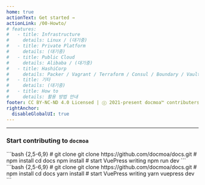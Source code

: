 ```yaml
---
home: true
actionText: Get started →
actionLink: /00-Howto/
# features:
#   - title: Infrastructure
#     details: Linux / (대기중)
#   - title: Private Platform
#     details: (대기중)
#   - title: Public Cloud
#     details: Alibaba / (대기중)
#   - title: HashiCorp
#     details: Packer / Vagrant / Terraform / Consul / Boundary / Vault / Nomad / Waypoint
#   - title: 기타
#     details: (대기중)
#   - title: How to
#     details: 활용 방법 안내
footer: CC BY-NC-ND 4.0 Licensed | ⓒ 2021-present docmoa™ contributers all rights reserved.
rightAnchor:
  disableGlobalUI: true
---
```


<RecentArticles/>

---

### Start contributing to `docmoa`

<code-group>
<code-block title="NPM">
```bash {2,5-6,9}
# git clone
git clone https://github.com/docmoa/docs.git
# npm install
cd docs
npm install
# start VuePress writing
npm run dev
```
</code-block>

<code-block title="YARN">
```bash {2,5-6,9}
# git clone
git clone https://github.com/docmoa/docs.git
# npm install
cd docs
yarn install
# start VuePress writing
yarn vuepress dev
```
</code-block>
</code-group>
